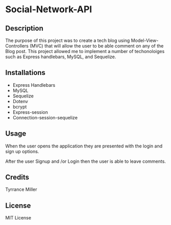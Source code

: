 # Social-Network-API

## Description

The purpose of this project was to create a tech blog using Model-View-Controllers (MVC) that will allow the user to be able comment on any of the Blog post. This project allowed me to implement a number of techonoloiges such as Express handlebars, MySQL, and Sequelize.


## Installations
- Express Handlebars
- MySQL
- Sequelize
- Dotenv
- bcrypt
- Express-session
- Connection-session-sequelize


## Usage 

When the user opens the application they are presented with the login and sign up options.

After the user Signup and /or Login then the user is able to leave comments.

## Credits
Tyrrance Miller 

## License

MIT License